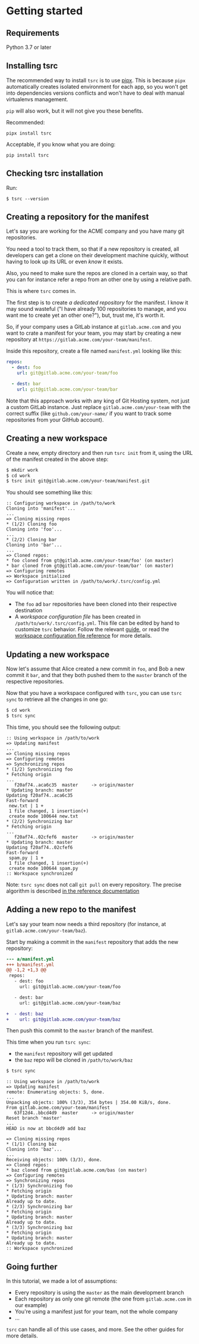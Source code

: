 # Getting started

## Requirements

Python 3.7 or later

## Installing tsrc

The recommended way to install `tsrc` is to use [pipx](https://pypa.github.io/pipx/). This is because `pipx` automatically creates isolated environment for each app, so you won't get into dependencies versions conflicts and won't have to deal with manual virtualenvs management. 

`pip` will also work, but it will not give you these benefits.

Recommended:
```shell
pipx install tsrc
```

Acceptable, if you know what you are doing:
```shell
pip install tsrc
```

## Checking tsrc installation

Run:

```
$ tsrc --version
```

## Creating a repository for the manifest

Let's say you are working for the ACME company and you have many git repositories.

You need a tool to track them, so that if a new repository is created, all developers
can get a clone on their development machine quickly, without having to look up its URL
or even *know* it exists.

Also, you need to make sure the repos are cloned in a certain way, so that you can
for instance refer a repo from an other one by using a relative path.

This is where `tsrc` comes in.

The first step is to create *a dedicated repository* for the manifest. I know it may sound
wasteful ("I have already 100 repositories to manage, and you want me to create yet an other one?"),
but, trust me, it's worth it.

So, if your company uses a GitLab instance at `gitlab.acme.com` and you want to crate a manifest
for your team, you may start by creating a new repository at `https://gitlab.acme.com/your-team/manifest`.

Inside this repository, create a file named `manifest.yml` looking like this:

```yaml
repos:
  - dest: foo
    url: git@gitlab.acme.com/your-team/foo

  - dest: bar
    url: git@gitlab.acme.com/your-team/bar
```

Note that this approach works with any king of Git Hosting system, not
just a custom GitLab instance. Just replace `gitlab.acme.com/your-team`
with the correct suffix (like `github.com/your-name/` if you want to
track some repositories from your GitHub account).

## Creating a new workspace

Create a new, empty directory and then run `tsrc init` from it, using the URL of
the manifest created in the above step:

```bash
$ mkdir work
$ cd work
$ tsrc init git@gitlab.acme.com/your-team/manifest.git
```

You should see something like this:

```text
:: Configuring workspace in /path/to/work
Cloning into 'manifest'...
...
=> Cloning missing repos
* (1/2) Cloning foo
Cloning into 'foo'...
...
* (2/2) Cloning bar
Cloning into 'bar'...
...
=> Cloned repos:
* foo cloned from gt@gitlab.acme.com/your-team/foo' (on master)
* bar cloned from gt@gitlab.acme.com/your-team/bar' (on master)
=> Configuring remotes
=> Workspace initialized
=> Configuration written in /path/to/work/.tsrc/config.yml
```

You will notice that:

* The `foo` ad `bar` repositories have been cloned into their respective destination
* A *workspace configuration file* has been created in `/path/to/work/.tsrc/config.yml`. This
  file can be edited by hand to customize `tsrc` behavior. Follow the relevant [guide](guide/workspace-config.md),
  or read the [workspace configuration file reference](ref/workspace-config.md) for more details.

## Updating a new workspace

Now let's assume that Alice created a new commit in `foo`, and Bob a new commit it `bar`, and
that they both pushed them to the `master` branch of the respective repositories.

Now that you have a workspace configured with `tsrc`, you can use `tsrc sync` to retrieve all the changes
in one go:

```bash
$ cd work
$ tsrc sync
```

This time, you should see the following output:

```text
:: Using workspace in /path/to/work
=> Updating manifest
...
=> Cloning missing repos
=> Configuring remotes
=> Synchronizing repos
* (1/2) Synchronizing foo
* Fetching origin
...
   f20af74..aca6c35  master     -> origin/master
* Updating branch: master
Updating f20af74..aca6c35
Fast-forward
 new.txt | 1 +
 1 file changed, 1 insertion(+)
 create mode 100644 new.txt
* (2/2) Synchronizing bar
* Fetching origin
...
   f20af74..02cfef6  master     -> origin/master
* Updating branch: master
Updating f20af74..02cfef6
Fast-forward
 spam.py | 1 +
 1 file changed, 1 insertion(+)
 create mode 100644 spam.py
:: Workspace synchronized
```

Note: `tsrc sync` does not call `git pull` on every repository. The precise algorithm is described
[in the reference documentation](ref/sync.md)

## Adding a new repo to the manifest

Let's say your team now needs a third repository (for instance, at `gitlab.acme.com/your-team/baz`).

Start by making a commit in the `manifest` repository that adds the new repository:

```diff
--- a/manifest.yml
+++ b/manifest.yml
@@ -1,2 +1,3 @@
 repos:
   - dest: foo
     url: git@gitlab.acme.com/your-team/foo

   - dest: bar
     url: git@gitlab.acme.com/your-team/baz

+  - dest: baz
+    url: git@gitlab.acme.com/your-team/baz
```

Then push this commit to the `master` branch of the manifest.

This time when you run `tsrc sync`:

* the `manifest` repository will get updated
* the `baz` repo will be cloned in `/path/to/work/baz`

```bash
$ tsrc sync
```

```text
:: Using workspace in /path/to/work
=> Updating manifest
remote: Enumerating objects: 5, done.
...
Unpacking objects: 100% (3/3), 354 bytes | 354.00 KiB/s, done.
From gitlab.acme.com/your-team/manifest
   63f12d4..bbcd4d9  master     -> origin/master
Reset branch 'master'
...
HEAD is now at bbcd4d9 add baz

=> Cloning missing repos
* (1/1) Cloning baz
Cloning into 'baz'...
...
Receiving objects: 100% (3/3), done.
=> Cloned repos:
* baz cloned from git@gitlab.acme.com/bas (on master)
=> Configuring remotes
=> Synchronizing repos
* (1/3) Synchronizing foo
* Fetching origin
* Updating branch: master
Already up to date.
* (2/3) Synchronizing bar
* Fetching origin
* Updating branch: master
Already up to date.
* (3/3) Synchronizing baz
* Fetching origin
* Updating branch: master
Already up to date.
:: Workspace synchronized
```

## Going further

In this tutorial, we made a lot of assumptions:

* Every repository is using the `master` as the main development branch
* Each repository as only one git remote (the one from `gitlab.acme.com` in our example)
* You're using a manifest just for your team, not the whole company
* ...

`tsrc` can handle all of this use cases, and more. See the other guides for more details.
